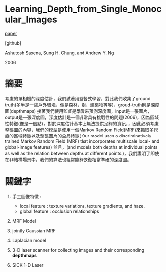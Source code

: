 # Learning_Depth_from_Single_Monocular_Images

[paper](https://proceedings.neurips.cc/paper/2005/file/17d8da815fa21c57af9829fb0a869602-Paper.pdf)

[github]

Ashutosh Saxena, Sung H. Chung, and Andrew Y. Ng

2006

# 摘要

考慮的單相機的深度估計，我們試著用監督式學習，對此我們收集了ground truth(多半是一些戶外環境，像是森林，樹，建築物等等)，groud-truth則是深度圖(depthmaps)
接著我們使用監督是學習來預測深度圖，input是一張圖片，output是一張深度圖，深度估計是一個非常具有挑戰性的問題(2006)，因為區域性特徵(像是一個點)，對於深度估計基本上無法提供足夠的資訊，，因此必須考慮整張圖的內容，我們的模型是使用一個Markov Random Field(MRF)來抓取多尺度的區域特徵以及整張圖片的全局特徵( Our model uses a discriminatively-trained
Markov Random Field (MRF) that incorporates multiscale local- and
global-image features)
並且，(and models both depths at individual points as
well as the relation between depths at different points.)，我們證明了即使在非結構場景中，我們的算法也經常能夠恢復相當準確的深度圖。

# 關鍵字

1. 手工圖像特徵 :  

   *  local feature : texture variations, texture gradients, and haze.
   *  global feature : occlusion relationships

2. MRF Model
3. jointly Gaussian MRF
4. Laplacian model
5. 3-D laser scanner for collecting images and their corresponding **depthmaps**
6. SICK 1-D Laser
